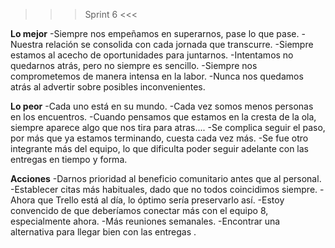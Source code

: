 >>> Sprint 6 <<<

**Lo mejor**
-Siempre nos empeñamos en superarnos, pase lo que pase.
-Nuestra relación se consolida con cada jornada que transcurre.
-Siempre estamos al acecho de oportunidades para juntarnos.
-Intentamos no quedarnos atrás, pero no siempre es sencillo.
-Siempre nos comprometemos de manera intensa en la labor.
-Nunca nos quedamos atrás al advertir sobre posibles inconvenientes.
 
**Lo peor**
-Cada uno está en su mundo.
-Cada vez somos menos personas en los encuentros.
-Cuando pensamos que estamos en la cresta de la ola, siempre aparece algo que nos tira para atras....
-Se complica seguir el paso, por más que ya estamos terminando, cuesta cada vez más.
-Se fue otro integrante más del equipo, lo que dificulta poder seguir adelante con las entregas en tiempo y forma.


**Acciones**
-Darnos prioridad al beneficio comunitario antes que al personal.
-Establecer citas más habituales, dado que no todos coincidimos siempre­.
-Ahora que Trello está al día, lo óptimo sería preservarlo así.
-Estoy convencido de que deberíamos conectar más con el equipo 8, especialmente ahora.
-Más reuniones semanales.
-Encontrar una alternativa para llegar bien con las entregas .